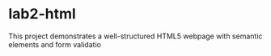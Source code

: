 # lab2-html 
This project demonstrates a well-structured HTML5 webpage with semantic elements and form validatio
